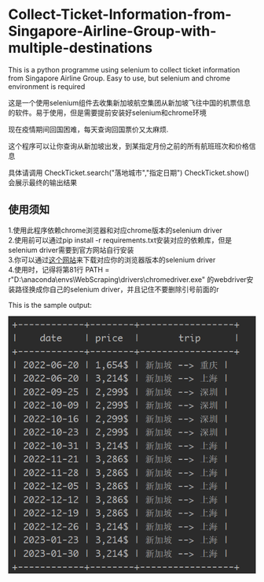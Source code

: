 # Collect-Ticket-Information-from-Singapore-Airline-Group-with-multiple-destinations
This is a python programme using selenium to collect ticket information from Singapore Airline Group. Easy to use, but selenium and chrome environment is required

这是一个使用selenium组件去收集新加坡航空集团从新加坡飞往中国的机票信息的软件。易于使用，但是需要提前安装好selenium和chrome环境


现在疫情期间回国困难，每天查询回国票价又太麻烦.

这个程序可以让你查询从新加坡出发，到某指定月份之前的所有航班班次和价格信息

具体请调用 CheckTicket.search("落地城市","指定日期")
CheckTicket.show()会展示最终的输出结果

## 使用须知
1.使用此程序依赖chrome浏览器和对应chrome版本的selenium driver  
2.使用前可以通过pip install -r requirements.txt安装对应的依赖库，但是selenium driver需要到官方网站自行安装  
3.你可以通过[这个网站](https://chromedriver.chromium.org/downloads)来下载对应你的浏览器版本的selenium driver  
4.使用时，记得将第81行        PATH = r"D:\anaconda\envs\WebScraping\drivers\chromedriver.exe" 的webdriver安装路径换成你自己的selenium driver，并且记住不要删除引号前面的r    

This is the sample output:

![screenshot at 2022/06/20](https://github.com/blue-vision0/Collect-Ticket-Information-from-Singapore-Airline-Group-with-multiple-destinations/blob/main/sample.png?raw=true)
